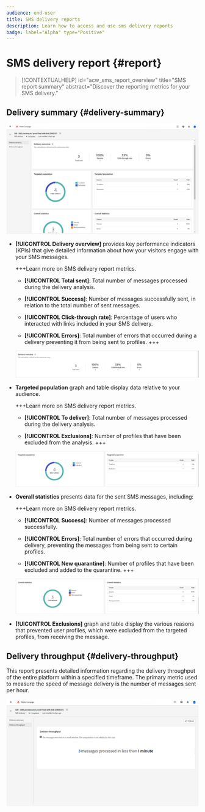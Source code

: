 ```yaml
---
audience: end-user
title: SMS delivery reports
description: Learn how to access and use sms delivery reports
badge: label="Alpha" type="Positive"
---
```

# SMS delivery report {#report}

>[!CONTEXTUALHELP]
>id="acw_sms_report_overview"
>title="SMS report summary"
>abstract="Discover the reporting metrics for your SMS delivery."

## Delivery summary {#delivery-summary}

![](assets/reporting_sms.png)

* **[!UICONTROL Delivery overview]** provides key performance indicators (KPIs) that give detailed information about how your visitors engage with your SMS messages. 

    +++Learn more on SMS delivery report metrics.

    * **[!UICONTROL Total sent]**: Total number of messages processed during the delivery analysis.

    * **[!UICONTROL Success]**: Number of messages successfully sent, in relation to the total number of sent messages.

    * **[!UICONTROL Click-through rate]**: Percentage of users who interacted with links included in your SMS delivery.

    * **[!UICONTROL Errors]**: Total number of errors that occurred during a delivery preventing it from being sent to profiles.
    +++

    ![](assets/reporting_sms_3.png)

* **Targeted population** graph and table display data relative to your audience.

    +++Learn more on SMS delivery report metrics.

    * **[!UICONTROL To deliver]**: Total number of messages processed during the delivery analysis.

    * **[!UICONTROL Exclusions]**: Number of profiles that have been excluded from the analysis.
    +++

    ![](assets/reporting_sms_4.png)

* **Overall statistics** presents data for the sent SMS messages, including:

    +++Learn more on SMS delivery report metrics.

    * **[!UICONTROL Success]**: Number of messages processed successfully.

    * **[!UICONTROL Errors]**: Total number of errors that occurred during delivery, preventing the messages from being sent to certain profiles.

    * **[!UICONTROL New quarantine]**:  Number of profiles that have been excluded and added to the quarantine.
    +++

    ![](assets/reporting_sms_5.png)

* **[!UICONTROL Exclusions]** graph and table display the various reasons that prevented user profiles, which were excluded from the targeted profiles, from receiving the message.

## Delivery throughput {#delivery-throughput}

This report presents detailed information regarding the delivery throughput of the entire platform within a specified timeframe. The primary metric used to measure the speed of message delivery is the number of messages sent per hour.

![](assets/reporting_sms_2.png)

